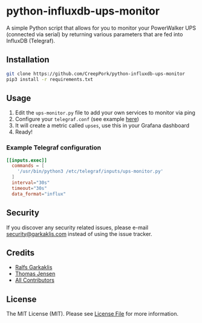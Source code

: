 # python-influxdb-ups-monitor

A simple Python script that allows for you to monitor your PowerWalker UPS (connected via serial) by returning various parameters that are fed into InfluxDB (Telegraf).

## Installation

```bash
git clone https://github.com/CreepPork/python-influxdb-ups-monitor
pip3 install -r requirements.txt
```

## Usage

1. Edit the `ups-monitor.py` file to add your own services to monitor via ping
2. Configure your `telegraf.conf` (see example [here](#example-telegraf-configuration))
3. It will create a metric called `upses`, use this in your Grafana dashboard
4. Ready!

### Example Telegraf configuration

```conf
[[inputs.exec]]
  commands = [
    '/usr/bin/python3 /etc/telegraf/inputs/ups-monitor.py'
  ]
  interval="30s"
  timeout="30s"
  data_format="influx"
```

## Security

If you discover any security related issues, please e-mail [security@garkaklis.com](mailto:security@garkaklis.com) instead of using the issue tracker.

## Credits

- [Ralfs Garkaklis](https://github.com/CreepPork)
- [Thomas Jensen](https://github.com/thomasjsn)
- [All Contributors](https://github.com/CreepPork/python-influxdb-ups-monitor/contributors)

## License

The MIT License (MIT). Please see [License File](LICENSE.md) for more information.
